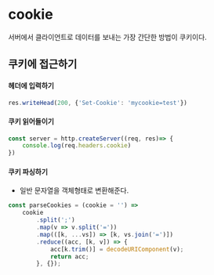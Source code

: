# cookie

서버에서 클라이언트로 데이터를 보내는 가장 간단한 방법이 쿠키이다. 



## 쿠키에 접근하기

#### 헤더에 입력하기

```javascript
res.writeHead(200, {'Set-Cookie': 'mycookie=test'})
```





#### 쿠키 읽어들이기

```javascript
const server = http.createServer((req, res)=> {
	console.log(req.headers.cookie)
})
```



#### 쿠키 파싱하기

- 일반 문자열을 객체형태로 변환해준다.

```javascript
const parseCookies = (cookie = '') =>
    cookie
        .split(';')
        .map(v => v.split('='))
        .map(([k, ...vs]) => [k, vs.join('=')])
        .reduce((acc, [k, v]) => {
            acc[k.trim()] = decodeURIComponent(v);
            return acc;
        }, {});
```

